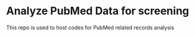 # Analyze PubMed Data for screening

This repo is used to host codes for PubMed related records analysis
